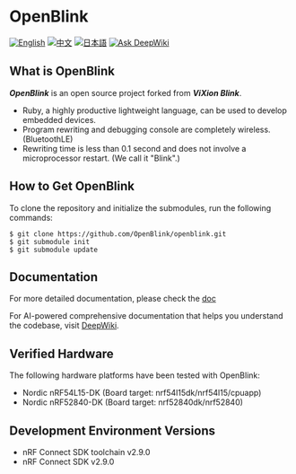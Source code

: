 # OpenBlink

[![English](https://img.shields.io/badge/language-English-blue.svg)](README.md)
[![中文](https://img.shields.io/badge/language-中文-red.svg)](README.zh-CN.md)
[![日本語](https://img.shields.io/badge/language-日本語-green.svg)](README.ja.md)
[![Ask DeepWiki](https://deepwiki.com/badge.svg)](https://deepwiki.com/OpenBlink/openblink)

## What is OpenBlink

**_OpenBlink_** is an open source project forked from **_ViXion Blink_**.

- Ruby, a highly productive lightweight language, can be used to develop embedded devices.
- Program rewriting and debugging console are completely wireless. (BluetoothLE)
- Rewriting time is less than 0.1 second and does not involve a microprocessor restart. (We call it "Blink".)

## How to Get OpenBlink

To clone the repository and initialize the submodules, run the following commands:

```console
$ git clone https://github.com/OpenBlink/openblink.git
$ git submodule init
$ git submodule update
```

## Documentation

For more detailed documentation, please check the [doc](./doc)

For AI-powered comprehensive documentation that helps you understand the codebase, visit [DeepWiki](https://deepwiki.com/OpenBlink/openblink).

## Verified Hardware

The following hardware platforms have been tested with OpenBlink:

- Nordic nRF54L15-DK (Board target: nrf54l15dk/nrf54l15/cpuapp)
- Nordic nRF52840-DK (Board target: nrf52840dk/nrf52840)

## Development Environment Versions

- nRF Connect SDK toolchain v2.9.0
- nRF Connect SDK v2.9.0
